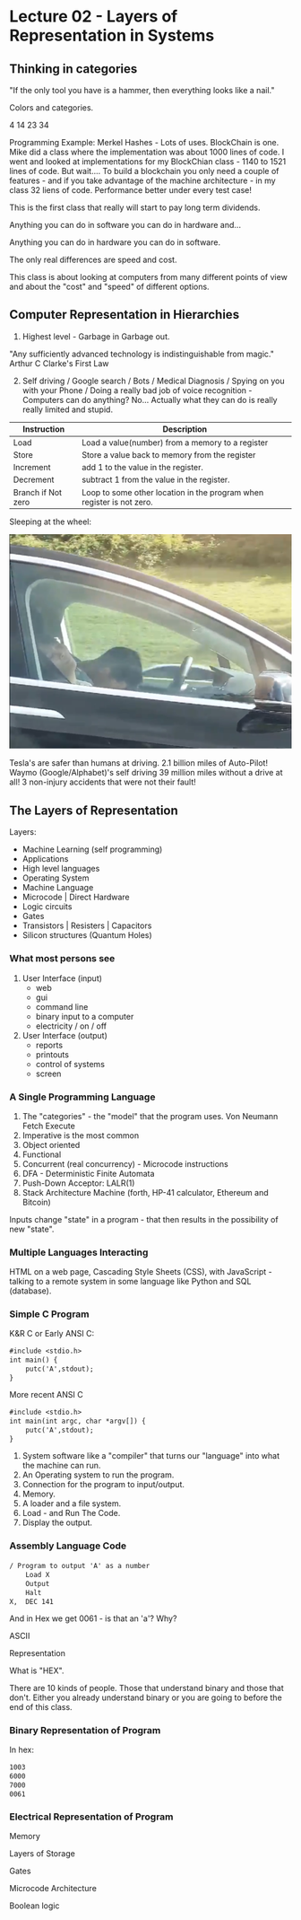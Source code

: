 # Lecture 02 - Layers of Representation in Systems                                        


## Thinking in categories

"If the only tool you have is a hammer, then everything looks like a nail."

Colors and categories.

4 14 23 34

Programming Example: Merkel Hashes - Lots of uses.  BlockChain is one.
Mike did a class where the implementation was about 1000 lines of code.
I went and looked at implementations for my BlockChian class - 1140 to
1521 lines of code.  But wait....  To build a blockchain you only need
a couple of features - and if you take advantage of the machine
architecture - in my class 32 liens of code.   Performance better under
every test case!

This is the first class that really will start to pay long term dividends.

Anything you can do in software you can do in hardware and...

Anything you can do in hardware you can do in software.

The only real differences are speed and cost.

This class is about looking at computers from many different points of view and about
the "cost" and "speed" of different options.

## Computer Representation in Hierarchies

1. Highest level - Garbage in Garbage out.

"Any sufficiently advanced technology is indistinguishable from magic."
	Arthur C Clarke's First Law

2. Self driving / Google search / Bots / Medical Diagnosis / Spying on you with your Phone / Doing a really bad job of voice recognition - Computers can do anything?  No...
Actually what they can do is really really limited and stupid.

| Instruction        | Description                                                           |
|--------------------|-----------------------------------------------------------------------|
| Load               | Load a value(number) from a memory to a register                      |
| Store              | Store a value back to memory from the register                        |
| Increment          | add 1 to the value in the register.                                   |
| Decrement          | subtract 1 from the value in the register.                            |
| Branch if Not zero | Loop to some other location in the program when register is not zero. |

Sleeping at the wheel:

![sleeping_driver-800x607.png](sleeping_driver-800x607.png)

Tesla's are safer than humans at driving.  2.1 billion miles of Auto-Pilot!
Waymo (Google/Alphabet)'s self driving 39 million miles without a drive at all!  3 non-injury
accidents that were not their fault!

## The Layers of Representation

Layers:
- Machine Learning (self programming)
- Applications
- High level languages
- Operating System
- Machine Language
- Microcode | Direct Hardware
- Logic circuits
- Gates
- Transistors | Resisters | Capacitors
- Silicon structures (Quantum Holes)

### What most persons see

1. User Interface (input)
	- web
	- gui
	- command line
	- binary input to a computer
	- electricity / on / off 
2. User Interface (output)
	- reports
	- printouts
	- control of systems
	- screen

### A Single Programming Language

1. The "categories" - the "model" that the program uses.  Von Neumann Fetch Execute
2. Imperative is the most common
3. Object oriented
4. Functional
5. Concurrent (real concurrency) - Microcode instructions
6. DFA - Deterministic Finite Automata
7. Push-Down Acceptor: LALR(1)
8. Stack Architecture Machine (forth, HP-41 calculator, Ethereum and Bitcoin)

Inputs change "state" in a program - that then results in the possibility of new "state".

### Multiple Languages Interacting

HTML on a web page, Cascading Style Sheets (CSS), with JavaScript - talking to a
remote system in some language like Python and SQL (database).

### Simple C Program

K&R C or Early ANSI C:

```
#include <stdio.h>
int main() {
	putc('A',stdout);
}
```

More recent ANSI C

```
#include <stdio.h>
int main(int argc, char *argv[]) {
	putc('A',stdout);
}
```



1. System software like a "compiler" that turns our "language" into what the machine can run.
2. An Operating system to run the program.
3. Connection for the program to input/output.
4. Memory.
5. A loader and a file system.
6. Load - and Run The Code.
7. Display the output.


### Assembly Language Code

```
/ Program to output 'A' as a number
	Load X
	Output
	Halt
X,	DEC 141
```

And in Hex we get 0061 - is that an 'a'?   Why?

ASCII

Representation

What is "HEX".

There are 10 kinds of people.  Those that understand binary and those that don't.
Either you already understand binary or you are going to before the end of this
class.

### Binary Representation of Program

In hex:

```
1003
6000
7000
0061
```

### Electrical Representation of Program

Memory

Layers of Storage

Gates

Microcode Architecture

Boolean logic


